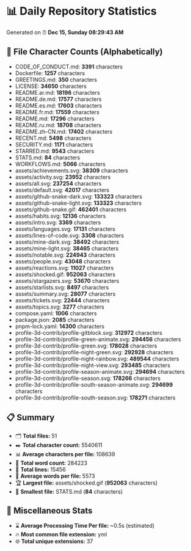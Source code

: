 # 📊 Daily Repository Statistics
Generated on ⏰ **Dec 15, Sunday 08:29:43 AM**

## 📂 File Character Counts (Alphabetically)
- CODE_OF_CONDUCT.md: **3391** characters
- Dockerfile: **1257** characters
- GREETINGS.md: **350** characters
- LICENSE: **34650** characters
- README.ar.md: **18196** characters
- README.de.md: **17577** characters
- README.es.md: **17603** characters
- README.fr.md: **17559** characters
- README.md: **17296** characters
- README.ru.md: **18708** characters
- README.zh-CN.md: **17402** characters
- RECENT.md: **5498** characters
- SECURITY.md: **1171** characters
- STARRED.md: **9543** characters
- STATS.md: **84** characters
- WORKFLOWS.md: **5066** characters
- assets/achievements.svg: **38309** characters
- assets/activity.svg: **23952** characters
- assets/all.svg: **237254** characters
- assets/default.svg: **42017** characters
- assets/github-snake-dark.svg: **133323** characters
- assets/github-snake-light.svg: **133323** characters
- assets/github-snake.gif: **462401** characters
- assets/habits.svg: **12136** characters
- assets/intro.svg: **3369** characters
- assets/languages.svg: **17131** characters
- assets/lines-of-code.svg: **3308** characters
- assets/mine-dark.svg: **38492** characters
- assets/mine-light.svg: **38465** characters
- assets/notable.svg: **224943** characters
- assets/people.svg: **43048** characters
- assets/reactions.svg: **11027** characters
- assets/shocked.gif: **952063** characters
- assets/stargazers.svg: **53670** characters
- assets/starlists.svg: **8497** characters
- assets/summary.svg: **28077** characters
- assets/tickets.svg: **22444** characters
- assets/topics.svg: **3277** characters
- compose.yaml: **1006** characters
- package.json: **2085** characters
- pnpm-lock.yaml: **14300** characters
- profile-3d-contrib/profile-gitblock.svg: **312972** characters
- profile-3d-contrib/profile-green-animate.svg: **294456** characters
- profile-3d-contrib/profile-green.svg: **178028** characters
- profile-3d-contrib/profile-night-green.svg: **292928** characters
- profile-3d-contrib/profile-night-rainbow.svg: **489544** characters
- profile-3d-contrib/profile-night-view.svg: **293485** characters
- profile-3d-contrib/profile-season-animate.svg: **294694** characters
- profile-3d-contrib/profile-season.svg: **178266** characters
- profile-3d-contrib/profile-south-season-animate.svg: **294699** characters
- profile-3d-contrib/profile-south-season.svg: **178271** characters

## 📋 Summary
- 🗂️ **Total files:** 51
- ✒️ **Total character count:** 5540611
- 📊 **Average characters per file:** 108639
- 📝 **Total word count:** 284223
- 🧾 **Total lines:** 15456
- 📐 **Average words per file:** 5573
- 🏆 **Largest file:** assets/shocked.gif (**952063** characters)
- 🥉 **Smallest file:** STATS.md (**84** characters)

## 🌟 Miscellaneous Stats
- ⌛ **Average Processing Time Per file:** ~0.5s (estimated)
- 🔥 **Most common file extension:** yml
- 🌐 **Total unique extensions:** 37
